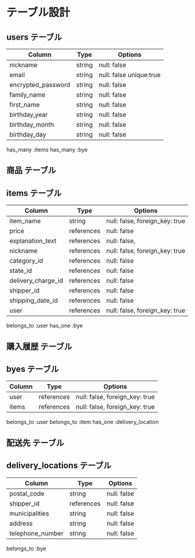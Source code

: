 # テーブル設計

## users テーブル

| Column             | Type   | Options                 |
| ------------------ | ------ | ----------------------- |
| nickname           | string | null: false             |
| email              | string | null: false unique:true |
| encrypted_password | string | null: false             |
| family_name        | string | null: false             |
| first_name         | string | null: false             |
| birthday_year      | string | null: false             |
| birthday_month     | string | null: false             |
| birthday_day       | string | null: false             |

has_many :items
has_many :bye

## 商品 テーブル 
## items テーブル

| Column             | Type       | Options                        |
| ------------------ | ---------- | ------------------------------ |
| item_name          | string     | null: false, foreign_key: true |
| price              | references | null: false                    |
| explanation_text   | references | null: false,                   |
| nickname           | references | null: false, foreign_key: true |
| category_id        | references | null: false                    |
| state_id           | references | null: false                    |
| delivery_charge_id | references | null: false                    |
| shipper_id         | references | null: false                    |
| shipping_date_id   | references | null: false                    |
| user               | references | null: false, foreign_key: true |

belongs_to :user
has_one    :bye

## 購入履歴 テーブル
## byes テーブル

| Column    | Type       | Options                        |
| --------- | ---------- | ------------------------------ |
| user      | references | null: false, foreign_key: true |
| items     | references | null: false, foreign_key: true |

belongs_to :user
belongs_to :item
has_one    :delivery_location

## 配送先 テーブル
## delivery_locations テーブル

| Column             | Type       | Options     |
| ------------------ | -----------| ----------- |
| postal_code        | string     | null: false |
| shipper_id         | references | null: false |
| municipalities     | string     | null: false |
| address            | string     | null: false |
| telephone_number   | string     | null: false |

belongs_to :bye